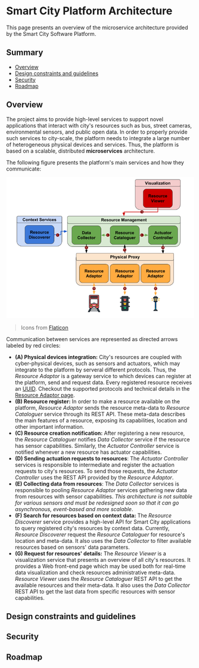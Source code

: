 # Smart City Platform Architecture

This page presents an overview of the microservice architecture
provided by the Smart City Software Platform.

## Summary

* [Overview](#overview)
* [Design constraints and guidelines](#design-constraints-and-guidelines)
* [Security](#security)
* [Roadmap](#roadmap)

## Overview

The project aims to provide high-level services to support 
novel applications that interact with city's resources such as bus,
street cameras, environmental sensors, and public open data. 
In order to properly provide such services to city-scale, the platform
needs to integrate a large number of heterogeneous physical devices and 
services. Thus, the platform is based on a scalable, distributed 
**microservices** architecture.

The following figure presents the platform's main services and how they
communicate:

![Platform's services architecture](../images/services_overview.png)
> Icons from [Flaticon](http://www.flaticon.com/packs/urban-3)

Communication between services are represented as directed arrows labeled by
red circles:

* **(A) Physical devices integration:** City's resources
are coupled with cyber-physical devices, such as sensors and actuators, which
may integrate to the platform by serveral different protocols. Thus, the
*Resource Adaptor* is a gateway service to which devices can register at the
platform, send and request data. Every registered resource receives an 
[UUID](https://tools.ietf.org/html/rfc4122). Checkout the supported protocols
and technical details in the [Resource Adaptor page]().
* **(B) Resource register:** In order to make a resource available on the
platform, *Resource Adaptor* sends the resource meta-data to *Resource
Cataloguer* service through its REST API. These meta-data describes the main
features of a resource, exposing its capabilities, location and other important
information.
* **(C) Resource creation notification:** After registering a new resource,
the *Resource Cataloguer* notifies *Data Collector* service if the resource
has sensor capabilities. Similarly, the *Actuator Controller* service is 
notified whenever a new resource has actuator capabilities.
* **(D) Sending actuation requests to resources**: The *Actuator Controller*
services is responsible to intermediate and register the actuation requests
to city's resources. To send those requests, the *Actuator Controller*
uses the REST API provided by the *Resource Adaptor*.
* **(E) Collecting data from resources**: The *Data Collector*
services is responsible to pooling *Resource Adaptor* services gathering new
data from resources with sensor capabilities. *This architecture is not 
suitable for various sensors and must be redesigned soon so that it can go
asynchronous, event-based and more scalable*.
* **(F) Search for resources based on context data:** The 
*Resource Discoverer* service provides a high-level API for Smart City 
applications to query registered city's resources by context data. Currently,
*Resource Discoverer* request the *Resource Cataloguer* for resource's 
location and meta-data. It also uses the *Data Collector* to filter available
resources based on sensors' data parameters.
* **(G) Request for resources' details:** The *Resource Viewer* is a 
visualization service that presents an overview of all city's resources. It 
provides a Web front-end page which may be used both for real-time data 
visualization and check resources administrative meta-data. *Resource Viewer*
uses the *Resource Cataloguer* REST API to get the available resources and
their meta-data. It also uses the *Data Collector* REST API to get the last
data from specific resources with sensor capabilities.



## Design constraints and guidelines

## Security

## Roadmap

